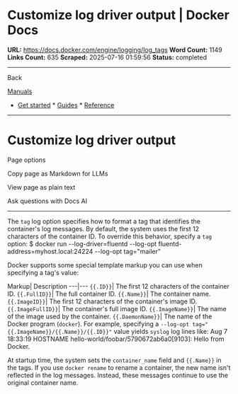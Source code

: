 # Customize log driver output | Docker Docs

**URL:** https://docs.docker.com/engine/logging/log_tags
**Word Count:** 1149
**Links Count:** 635
**Scraped:** 2025-07-16 01:59:56
**Status:** completed

---

Back

[Manuals](https://docs.docker.com/manuals/)

  * [Get started](https://docs.docker.com/get-started/)   * [Guides](https://docs.docker.com/guides/)   * [Reference](https://docs.docker.com/reference/)

* * *

# Customize log driver output

Page options

Copy page as Markdown for LLMs

View page as plain text

Ask questions with Docs AI

* * *

The `tag` log option specifies how to format a tag that identifies the container's log messages. By default, the system uses the first 12 characters of the container ID. To override this behavior, specify a `tag` option:               $ docker run --log-driver=fluentd --log-opt fluentd-address=myhost.local:24224 --log-opt tag="mailer"     

Docker supports some special template markup you can use when specifying a tag's value:

Markup| Description   ---|---   `{{.ID}}`| The first 12 characters of the container ID.   `{{.FullID}}`| The full container ID.   `{{.Name}}`| The container name.   `{{.ImageID}}`| The first 12 characters of the container's image ID.   `{{.ImageFullID}}`| The container's full image ID.   `{{.ImageName}}`| The name of the image used by the container.   `{{.DaemonName}}`| The name of the Docker program \(`docker`\).      For example, specifying a `--log-opt tag="{{.ImageName}}/{{.Name}}/{{.ID}}"` value yields `syslog` log lines like:               Aug  7 18:33:19 HOSTNAME hello-world/foobar/5790672ab6a0[9103]: Hello from Docker.

At startup time, the system sets the `container_name` field and `{{.Name}}` in the tags. If you use `docker rename` to rename a container, the new name isn't reflected in the log messages. Instead, these messages continue to use the original container name.